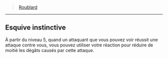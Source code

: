 ﻿---
!Generic
Id: rogue_hd.md#esquive-instinctive
ParentLink: rogue_hd.md#roublard
Name: Esquive instinctive
ParentName: Roublard
NameLevel: 2
---
> [Roublard](hd_rogue.md)

---

## Esquive instinctive

À partir du niveau 5, quand un attaquant que vous pouvez voir réussit une attaque contre vous, vous pouvez utiliser votre réaction pour réduire de moitié les dégâts causés par cette attaque.

